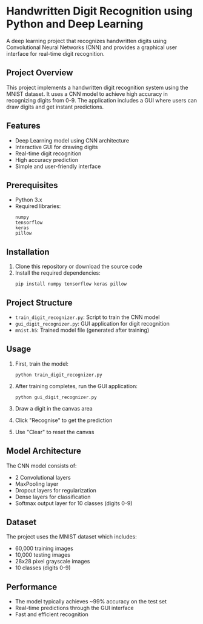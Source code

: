 # Handwritten Digit Recognition using Python and Deep Learning

A deep learning project that recognizes handwritten digits using Convolutional Neural Networks (CNN) and provides a graphical user interface for real-time digit recognition.

## Project Overview

This project implements a handwritten digit recognition system using the MNIST dataset. It uses a CNN model to achieve high accuracy in recognizing digits from 0-9. The application includes a GUI where users can draw digits and get instant predictions.

## Features

- Deep Learning model using CNN architecture
- Interactive GUI for drawing digits
- Real-time digit recognition
- High accuracy prediction
- Simple and user-friendly interface

## Prerequisites

- Python 3.x
- Required libraries:
  ```
  numpy
  tensorflow
  keras
  pillow
  ```

## Installation

1. Clone this repository or download the source code
2. Install the required dependencies:
   ```
   pip install numpy tensorflow keras pillow
   ```

## Project Structure

- `train_digit_recognizer.py`: Script to train the CNN model
- `gui_digit_recognizer.py`: GUI application for digit recognition
- `mnist.h5`: Trained model file (generated after training)

## Usage

1. First, train the model:

   ```
   python train_digit_recognizer.py
   ```

2. After training completes, run the GUI application:

   ```
   python gui_digit_recognizer.py
   ```

3. Draw a digit in the canvas area
4. Click "Recognise" to get the prediction
5. Use "Clear" to reset the canvas

## Model Architecture

The CNN model consists of:

- 2 Convolutional layers
- MaxPooling layer
- Dropout layers for regularization
- Dense layers for classification
- Softmax output layer for 10 classes (digits 0-9)

## Dataset

The project uses the MNIST dataset which includes:

- 60,000 training images
- 10,000 testing images
- 28x28 pixel grayscale images
- 10 classes (digits 0-9)

## Performance

- The model typically achieves ~99% accuracy on the test set
- Real-time predictions through the GUI interface
- Fast and efficient recognition


